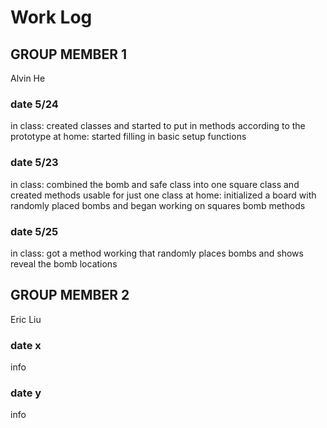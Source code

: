 # Work Log

## GROUP MEMBER 1
Alvin He
### date 5/24
in class: created classes and started to put in methods according to the prototype
at home: started filling in basic setup functions
### date 5/23
in class: combined the bomb and safe class into one square class and created methods usable for just one class
at home: initialized a board with randomly placed bombs and began working on squares bomb methods
### date 5/25
in class: got a method working that randomly places bombs and shows reveal the bomb locations


## GROUP MEMBER 2
Eric Liu
### date x

info

### date y

info
